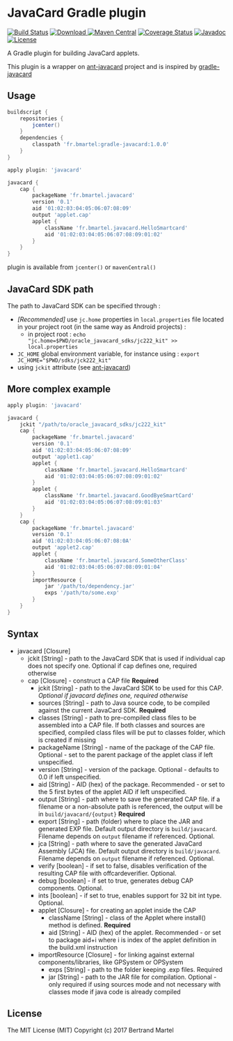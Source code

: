 # JavaCard Gradle plugin

[![Build Status](https://travis-ci.org/bertrandmartel/javacard-gradle-plugin.svg?branch=master)](https://travis-ci.org/bertrandmartel/javacard-gradle-plugin)
[![Download](https://api.bintray.com/packages/bertrandmartel/maven/gradle-javacard/images/download.svg) ](https://bintray.com/bertrandmartel/maven/gradle-javacard/_latestVersion)
[![Maven Central](https://maven-badges.herokuapp.com/maven-central/fr.bmartel/gradle-javacard/badge.svg)](https://maven-badges.herokuapp.com/maven-central/fr.bmartel/gradle-javacard)
[![Coverage Status](https://coveralls.io/repos/github/bertrandmartel/javacard-gradle-plugin/badge.svg?branch=master)](https://coveralls.io/github/bertrandmartel/javacard-gradle-plugin?branch=master)
[![Javadoc](http://javadoc-badge.appspot.com/fr.bmartel/gradle-javacard.svg?label=javadoc)](http://javadoc-badge.appspot.com/fr.bmartel/gradle-javacard)
[![License](http://img.shields.io/:license-mit-blue.svg)](LICENSE.md)

A Gradle plugin for building JavaCard applets.

This plugin is a wrapper on [ant-javacard](https://github.com/martinpaljak/ant-javacard) project and is inspired by [gradle-javacard](https://github.com/fidesmo/gradle-javacard)

## Usage 

```groovy
buildscript {
    repositories {
        jcenter()
    }
    dependencies {
        classpath 'fr.bmartel:gradle-javacard:1.0.0'
    }
}

apply plugin: 'javacard'

javacard {
    cap {
        packageName 'fr.bmartel.javacard'
        version '0.1'
        aid '01:02:03:04:05:06:07:08:09'
        output 'applet.cap'
        applet {
            className 'fr.bmartel.javacard.HelloSmartcard'
            aid '01:02:03:04:05:06:07:08:09:01:02'
        }
    }
}
```

plugin is available from `jcenter()` or `mavenCentral()`

## JavaCard SDK path

The path to JavaCard SDK can be specified through : 

* *[Recommended]* use `jc.home` properties in `local.properties` file located in your project root (in the same way as Android projects) : 
  * in project root : `echo "jc.home=$PWD/oracle_javacard_sdks/jc222_kit" >> local.properties`
* `JC_HOME` global environment variable, for instance using : `export JC_HOME="$PWD/sdks/jck222_kit"`
* using `jckit` attribute (see [ant-javacard](https://github.com/martinpaljak/ant-javacard#syntax))

## More complex example

```groovy
apply plugin: 'javacard'

javacard {
    jckit "/path/to/oracle_javacard_sdks/jc222_kit"
    cap {
        packageName 'fr.bmartel.javacard'
        version '0.1'
        aid '01:02:03:04:05:06:07:08:09'
        output 'applet1.cap'
        applet {
            className 'fr.bmartel.javacard.HelloSmartcard'
            aid '01:02:03:04:05:06:07:08:09:01:02'
        }
        applet {
            className 'fr.bmartel.javacard.GoodByeSmartCard'
            aid '01:02:03:04:05:06:07:08:09:01:03'
        }
    }
    cap {
        packageName 'fr.bmartel.javacard'
        version '0.1'
        aid '01:02:03:04:05:06:07:08:0A'
        output 'applet2.cap'
        applet {
            className 'fr.bmartel.javacard.SomeOtherClass'
            aid '01:02:03:04:05:06:07:08:09:01:04'
        }
        importResource {
            jar '/path/to/dependency.jar'
            exps '/path/to/some.exp'
        }
    }
}
```

## Syntax

* javacard [Closure]
  * jckit [String] - path to the JavaCard SDK that is used if individual cap does not specify one. Optional if cap defines one, required otherwise
  * cap [Closure] - construct a CAP file **Required**
    * jckit [String] - path to the JavaCard SDK to be used for this CAP. *Optional if javacard defines one, required otherwise*
    * sources [String] - path to Java source code, to be compiled against the current JavaCard SDK. **Required**
    * classes [String] - path to pre-compiled class files to be assembled into a CAP file. If both classes and sources are specified, compiled class files will be put to classes folder, which is created if missing
    * packageName [String] - name of the package of the CAP file. Optional - set to the parent package of the applet class if left unspecified.
    * version [String] - version of the package. Optional - defaults to 0.0 if left unspecified.
    * aid [String] - AID (hex) of the package. Recommended - or set to the 5 first bytes of the applet AID if left unspecified.
    * output [String] - path where to save the generated CAP file. if a filename or a non-absolute path is referenced, the output will be in `build/javacard/{output}` **Required**
    * export [String] - path (folder) where to place the JAR and generated EXP file. Default output directory is `build/javacard`. Filename depends on `output` filename if referenced. Optional.
    * jca [String] - path where to save the generated JavaCard Assembly (JCA) file. Default output directory is `build/javacard`. Filename depends on `output` filename if referenced. Optional.
    * verify [boolean] - if set to false, disables verification of the resulting CAP file with offcardeverifier. Optional.
    * debug [boolean] - if set to true, generates debug CAP components. Optional.
    * ints [boolean] - if set to true, enables support for 32 bit int type. Optional.
    * applet [Closure] - for creating an applet inside the CAP
      * className [String] - class of the Applet where install() method is defined. **Required**
      * aid [String] - AID (hex) of the applet. Recommended - or set to package aid+i where i is index of the applet definition in the build.xml instruction
    * importResource [Closure] - for linking against external components/libraries, like GPSystem or OPSystem
      * exps [String] - path to the folder keeping .exp files. Required
      * jar [String] - path to the JAR file for compilation. Optional - only required if using sources mode and not necessary with classes mode if java code is already compiled

## License

The MIT License (MIT) Copyright (c) 2017 Bertrand Martel